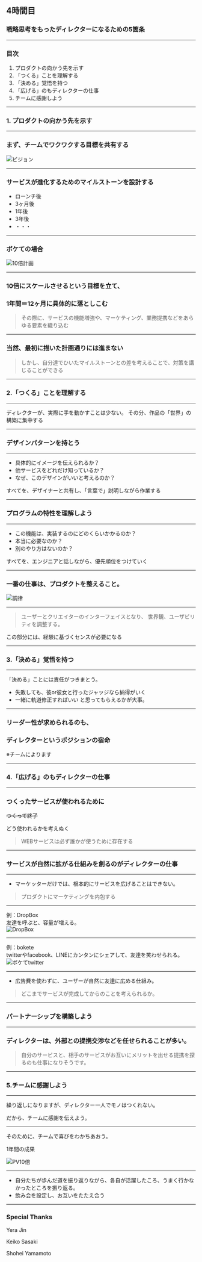 ## 4時間目
### 戦略思考をもったディレクターになるための5箇条

---
### 目次
1. プロダクトの向かう先を示す
2. 「つくる」ことを理解する
3. 「決める」覚悟を持つ
4. 「広げる」のもディレクターの仕事
5. チームに感謝しよう

---

### 1. プロダクトの向かう先を示す

---

### まず、チームでワクワクする目標を共有する

![ビジョン](images/Vision.jpg)

---

### サービスが進化するためのマイルストーンを設計する

- ローンチ後
- 3ヶ月後
- 1年後
- 3年後
- ・・・

---

### ボケての場合

![10倍計画](images/bokete10.jpg)

---

### 10倍にスケールさせるという目標を立て、

### 1年間＝12ヶ月に具体的に落としこむ

> その際に、サービスの機能増強や、マーケティング、業務提携などをあらゆる要素を織り込む

---

### 当然、最初に描いた計画通りには進まない

> しかし、自分達でひいたマイルストーンとの差を考えることで、対策を講じることができる

---

### 2.「つくる」ことを理解する

---

ディレクターが、実際に手を動かすことは少ない。
その分、作品の「世界」の構築に集中する

---

### デザインパターンを持とう

---

- 具体的にイメージを伝えられるか？
- 他サービスをどれだけ知っているか？
- なぜ、このデザインがいいと考えるのか？

すべてを、デザイナーと共有し、「言葉で」説明しながら作業する

---

### プログラムの特性を理解しよう

---

- この機能は、実装するのにどのくらいかかるのか？
- 本当に必要なのか？
- 別のやり方はないのか？

すべてを、エンジニアと話しながら、優先順位をつけていく

---

### 一番の仕事は、プロダクトを整えること。
![調律](images/tuning.jpg)

---

> ユーザーとクリエイターのインターフェイスとなり、
> 世界観、ユーザビリティを調整する。

この部分には、経験に基づくセンスが必要になる

---


### 3.「決める」覚悟を持つ

---

「決める」ことには責任がつきまとう。

- 失敗しても、彼or彼女と行ったジャッジなら納得がいく
- 一緒に軌道修正すればいい
と思ってもらえるかが大事。

---

### リーダー性が求められるのも、
### ディレクターというポジションの宿命

※チームによります

---


### 4.「広げる」のもディレクターの仕事

---

### つくったサービスが使われるために

~~つくって終了~~

どう使われるかを考えぬく

> WEBサービスは必ず誰かが使うために存在する

---

### サービスが自然に拡がる仕組みを創るのがディレクターの仕事

---

- マーケッターだけでは、根本的にサービスを広げることはできない。

> プロダクトにマーケティングを内包する

---

例：DropBox  
友達を呼ぶと、容量が増える。  
![DropBox](images/dropboxoffer.jpg)


---

例：bokete  
twitterやfacebook、LINEにカンタンにシェアして、友達を笑わせられる。  
![ボケてtwitter](images/boketetwitter.jpg)

---

- 広告費を使わずに、ユーザーが自然に友達に広める仕組み。
> どこまでサービスが完成してからのことを考えられるか。

---

### パートナーシップを構築しよう

---

### ディレクターは、外部との提携交渉などを任せられることが多い。
> 自分のサービスと、相手のサービスがお互いにメリットを出せる提携を探るのも仕事になりそうです。

---

### 5.チームに感謝しよう

---

繰り返しになりますが、ディレクター一人でモノはつくれない。

だから、チームに感謝を伝えよう。

---

そのために、チームで喜びをわかちあおう。

1年間の成果

![PV10倍](images/boketepv.jpg)

---

- 自分たちが歩んだ道を振り返りながら、各自が活躍したころ、うまく行かなかったところを振り返る。
- 飲み会を設定し、お互いをたたえ合う

---

### Special Thanks

Yera Jin  

Keiko Sasaki  

Shohei Yamamoto

